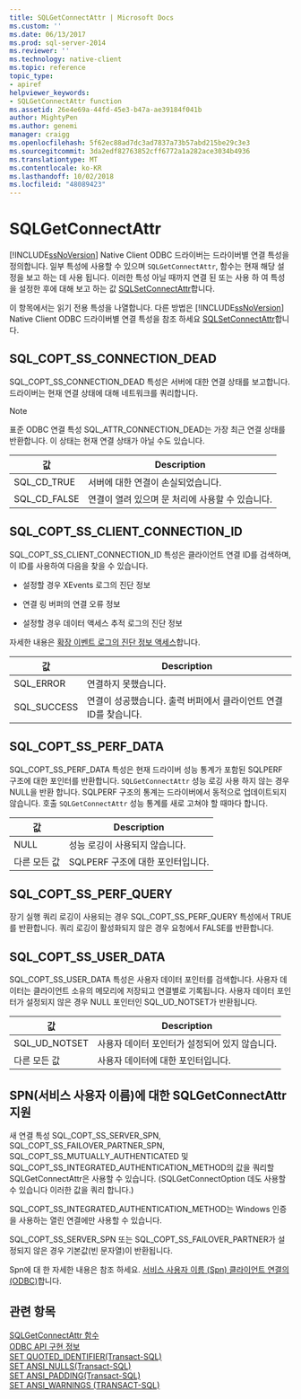 ```yaml
---
title: SQLGetConnectAttr | Microsoft Docs
ms.custom: ''
ms.date: 06/13/2017
ms.prod: sql-server-2014
ms.reviewer: ''
ms.technology: native-client
ms.topic: reference
topic_type:
- apiref
helpviewer_keywords:
- SQLGetConnectAttr function
ms.assetid: 26e4e69a-44fd-45e3-b47a-ae39184f041b
author: MightyPen
ms.author: genemi
manager: craigg
ms.openlocfilehash: 5f62ec88ad7dc3ad7837a73b57abd215be29c3e3
ms.sourcegitcommit: 3da2edf82763852cff6772a1a282ace3034b4936
ms.translationtype: MT
ms.contentlocale: ko-KR
ms.lasthandoff: 10/02/2018
ms.locfileid: "48089423"
---
```

# <a name="sqlgetconnectattr"></a>SQLGetConnectAttr
  [!INCLUDE[ssNoVersion](../../includes/ssnoversion-md.md)] Native Client ODBC 드라이버는 드라이버별 연결 특성을 정의합니다. 일부 특성에 사용할 수 있으며 `SQLGetConnectAttr`, 함수는 현재 해당 설정을 보고 하는 데 사용 됩니다. 이러한 특성 아닐 때까지 연결 된 또는 사용 하 여 특성을 설정한 후에 대해 보고 하는 값 [SQLSetConnectAttr](sqlsetconnectattr.md)합니다.  
  
 이 항목에서는 읽기 전용 특성을 나열합니다. 다른 방법은 [!INCLUDE[ssNoVersion](../../includes/ssnoversion-md.md)] Native Client ODBC 드라이버별 연결 특성을 참조 하세요 [SQLSetConnectAttr](sqlsetconnectattr.md)합니다.  
  
## <a name="sqlcoptssconnectiondead"></a>SQL_COPT_SS_CONNECTION_DEAD  
 SQL_COPT_SS_CONNECTION_DEAD 특성은 서버에 대한 연결 상태를 보고합니다. 드라이버는 현재 연결 상태에 대해 네트워크를 쿼리합니다.  
  
> [!NOTE]  
>  표준 ODBC 연결 특성 SQL_ATTR_CONNECTION_DEAD는 가장 최근 연결 상태를 반환합니다. 이 상태는 현재 연결 상태가 아닐 수도 있습니다.  
  
|값|Description|  
|-----------|-----------------|  
|SQL_CD_TRUE|서버에 대한 연결이 손실되었습니다.|  
|SQL_CD_FALSE|연결이 열려 있으며 문 처리에 사용할 수 있습니다.|  
  
## <a name="sqlcoptssclientconnectionid"></a>SQL_COPT_SS_CLIENT_CONNECTION_ID  
 SQL_COPT_SS_CLIENT_CONNECTION_ID 특성은 클라이언트 연결 ID를 검색하며, 이 ID를 사용하여 다음을 찾을 수 있습니다.  
  
-   설정할 경우 XEvents 로그의 진단 정보  
  
-   연결 링 버퍼의 연결 오류 정보  
  
-   설정할 경우 데이터 액세스 추적 로그의 진단 정보  
  
 자세한 내용은 [확장 이벤트 로그의 진단 정보 액세스](../native-client/features/accessing-diagnostic-information-in-the-extended-events-log.md)합니다.  
  
|값|Description|  
|-----------|-----------------|  
|SQL_ERROR|연결하지 못했습니다.|  
|SQL_SUCCESS|연결이 성공했습니다. 출력 버퍼에서 클라이언트 연결 ID를 찾습니다.|  
  
## <a name="sqlcoptssperfdata"></a>SQL_COPT_SS_PERF_DATA  
 SQL_COPT_SS_PERF_DATA 특성은 현재 드라이버 성능 통계가 포함된 SQLPERF 구조에 대한 포인터를 반환합니다. `SQLGetConnectAttr` 성능 로깅 사용 하지 않는 경우 NULL을 반환 합니다. SQLPERF 구조의 통계는 드라이버에서 동적으로 업데이트되지 않습니다. 호출 `SQLGetConnectAttr` 성능 통계를 새로 고쳐야 할 때마다 합니다.  
  
|값|Description|  
|-----------|-----------------|  
|NULL|성능 로깅이 사용되지 않습니다.|  
|다른 모든 값|SQLPERF 구조에 대한 포인터입니다.|  
  
## <a name="sqlcoptssperfquery"></a>SQL_COPT_SS_PERF_QUERY  
 장기 실행 쿼리 로깅이 사용되는 경우 SQL_COPT_SS_PERF_QUERY 특성에서 TRUE를 반환합니다. 쿼리 로깅이 활성화되지 않은 경우 요청에서 FALSE를 반환합니다.  
  
## <a name="sqlcoptssuserdata"></a>SQL_COPT_SS_USER_DATA  
 SQL_COPT_SS_USER_DATA 특성은 사용자 데이터 포인터를 검색합니다. 사용자 데이터는 클라이언트 소유의 메모리에 저장되고 연결별로 기록됩니다. 사용자 데이터 포인터가 설정되지 않은 경우 NULL 포인터인 SQL_UD_NOTSET가 반환됩니다.  
  
|값|Description|  
|-----------|-----------------|  
|SQL_UD_NOTSET|사용자 데이터 포인터가 설정되어 있지 않습니다.|  
|다른 모든 값|사용자 데이터에 대한 포인터입니다.|  
  
## <a name="sqlgetconnectattr-support-for-service-principal-names-spns"></a>SPN(서비스 사용자 이름)에 대한 SQLGetConnectAttr 지원  
 새 연결 특성 SQL_COPT_SS_SERVER_SPN, SQL_COPT_SS_FAILOVER_PARTNER_SPN, SQL_COPT_SS_MUTUALLY_AUTHENTICATED 및 SQL_COPT_SS_INTEGRATED_AUTHENTICATION_METHOD의 값을 쿼리할 SQLGetConnectAttr은 사용할 수 있습니다. (SQLGetConnectOption 데도 사용할 수 있습니다 이러한 값을 쿼리 합니다.)  
  
 SQL_COPT_SS_INTEGRATED_AUTHENTICATION_METHOD는 Windows 인증을 사용하는 열린 연결에만 사용할 수 있습니다.  
  
 SQL_COPT_SS_SERVER_SPN 또는 SQL_COPT_SS_FAILOVER_PARTNER가 설정되지 않은 경우 기본값(빈 문자열)이 반환됩니다.  
  
 Spn에 대 한 자세한 내용은 참조 하세요. [서비스 사용자 이름 &#40;Spn&#41; 클라이언트 연결의 &#40;ODBC&#41;](../native-client/odbc/service-principal-names-spns-in-client-connections-odbc.md)합니다.  
  
## <a name="see-also"></a>관련 항목  
 [SQLGetConnectAttr 함수](http://go.microsoft.com/fwlink/?LinkId=59347)   
 [ODBC API 구현 정보](odbc-api-implementation-details.md)   
 [SET QUOTED_IDENTIFIER&#40;Transact-SQL&#41;](/sql/t-sql/statements/set-quoted-identifier-transact-sql)   
 [SET ANSI_NULLS&#40;Transact-SQL&#41;](/sql/t-sql/statements/set-ansi-nulls-transact-sql)   
 [SET ANSI_PADDING&#40;Transact-SQL&#41;](/sql/t-sql/statements/set-ansi-padding-transact-sql)   
 [SET ANSI_WARNINGS &#40;TRANSACT-SQL&#41;](/sql/t-sql/statements/set-ansi-warnings-transact-sql)  
  
  
